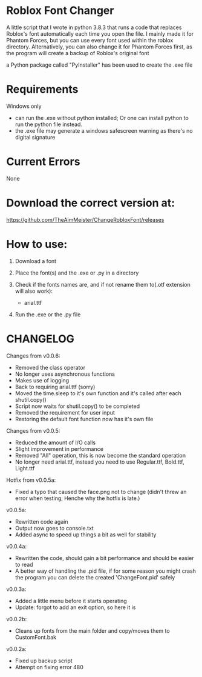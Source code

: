 # Roblox Font Changer
A little script that I wrote in python 3.8.3 that runs a code that replaces Roblox's font automatically each time you open the file.
I mainly made it for Phantom Forces, but you can use every font used within the roblox directory.
Alternatively, you can also change it for Phantom Forces first, as the program will create a backup of Roblox's original font

a Python package called "PyInstaller" has been used to create the .exe file

# Requirements
Windows only
   - can run the .exe without python installed; Or one can install python to run the python file instead.
   - the .exe file may generate a windows safescreen warning as there's no digital signature

# Current Errors
None

# Download the correct version at:
https://github.com/TheAimMeister/ChangeRobloxFont/releases

# How to use:
1. Download a font

2. Place the font(s) and the .exe or .py in a directory

3. Check if the fonts names are, and if not rename them to(.otf extension will also work):
   - arial.ttf

4. Run the .exe or the .py file


# CHANGELOG
Changes from v0.0.6:
- Removed the class operator
- No longer uses asynchronous functions
- Makes use of logging
- Back to requiring arial.ttf (sorry)
- Moved the time.sleep to it's own function and it's called after each shutil.copy()
- Script now waits for shutil.copy() to be completed
- Removed the requirement for user input
- Restoring the default font function now has it's own file

Changes from v0.0.5:
- Reduced the amount of I/O calls
- Slight improvement in performance
- Removed "All" operation, this is now become the standard operation
- No longer need arial.ttf, instead you need to use Regular.ttf, Bold.ttf, Light.ttf

Hotfix from v0.0.5a:
 - Fixed a typo that caused the face.png not to change (didn't threw an error when testing; Henche why the hotfix is late.)

v0.0.5a:
 - Rewritten code again
 - Output now goes to console.txt
 - Added async to speed up things a bit as well for stability

v0.0.4a:
 - Rewritten the code, should gain a bit performance and should be easier to read
 - A better way of handling the .pid file, if for some reason you might crash the program you can delete the created 'ChangeFont.pid' safely

v0.0.3a:
   - Added a little menu before it starts operating
   - Update: forgot to add an exit option, so here it is
   
v0.0.2b:
   - Cleans up fonts from the main folder and copy/moves them to CustomFont.bak

v0.0.2a:
   - Fixed up backup script
   - Attempt on fixing error 480
